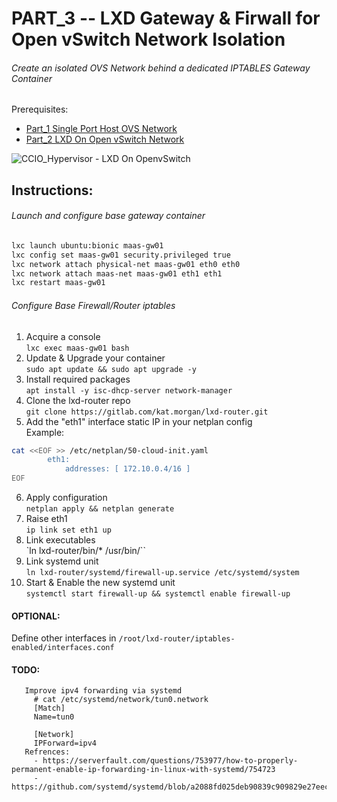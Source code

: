 # PART_3 -- LXD Gateway & Firwall for Open vSwitch Network Isolation
###### Create an isolated OVS Network behind a dedicated IPTABLES Gateway Container
Prerequisites:
- [Part_1 Single Port Host OVS Network]
- [Part_2 LXD On Open vSwitch Network]

![CCIO_Hypervisor - LXD On OpenvSwitch](https://github.com/KathrynMorgan/small-stack/blob/master/3_LXD_Network_Gateway/web/drawio/lxd-gateway.svg)

## Instructions:

###### Launch and configure base gateway container
````sh
lxc launch ubuntu:bionic maas-gw01
lxc config set maas-gw01 security.privileged true
lxc network attach physical-net maas-gw01 eth0 eth0
lxc network attach maas-net maas-gw01 eth1 eth1
lxc restart maas-gw01
````

###### Configure Base Firewall/Router iptables
1. Acquire a console <br/>
`lxc exec maas-gw01 bash`
2. Update & Upgrade your container <br/>
`sudo apt update && sudo apt upgrade -y`
3. Install required packages <br/>
`apt install -y isc-dhcp-server network-manager`
4. Clone the lxd-router repo <br/>
`git clone https://gitlab.com/kat.morgan/lxd-router.git`
5. Add the "eth1" interface static IP in your netplan config <br/>
Example:
````sh
cat <<EOF >> /etc/netplan/50-cloud-init.yaml
        eth1:
            addresses: [ 172.10.0.4/16 ]
EOF
````
6. Apply configuration <br/>
`netplan apply && netplan generate`
7. Raise eth1 <br/>
`ip link set eth1 up`
8. Link executables <br/>
`ln lxd-router/bin/* /usr/bin/``
9. Link systemd unit <br/>
`ln lxd-router/systemd/firewall-up.service /etc/systemd/system`
10. Start & Enable the new systemd unit <br/>
`systemctl start firewall-up && systemctl enable firewall-up`

#### OPTIONAL:
Define other interfaces in `/root/lxd-router/iptables-enabled/interfaces.conf`

#### TODO:

       Improve ipv4 forwarding via systemd
         # cat /etc/systemd/network/tun0.network
         [Match]
         Name=tun0

         [Network]
         IPForward=ipv4
       Refrences:
         - https://serverfault.com/questions/753977/how-to-properly-permanent-enable-ip-forwarding-in-linux-with-systemd/754723
         - https://github.com/systemd/systemd/blob/a2088fd025deb90839c909829e27eece40f7fce4/NEWS


 <!-- Markdown link & img dfn's -->
[Part_1 Single Port Host OVS Network]: https://github.com/KathrynMorgan/small-stack/tree/master/1_Single_Port_Host-Open_vSwitch_Network_Configuration
[Part_2 LXD On Open vSwitch Network]: https://github.com/KathrynMorgan/small-stack/tree/master/2_LXD-On-OVS
